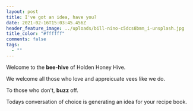 ```yaml
---
layout: post
title: I've got an idea, have you?
date: 2021-02-16T15:03:45.456Z
header_feature_image: ../uploads/bill-nino-c5dcs8bmn_i-unsplash.jpg
title_color: "#ffffff"
comments: false
tags:
  - ""
---
```

Welcome to the **bee-hive** of Holden Honey Hive. 

We welcome all those who love and appreicuate vees like we do. 

To those who don't, **buzz** off.

Todays conversation of choice is generating an idea for your recipe book.